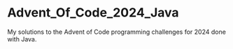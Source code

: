 # Advent_Of_Code_2024_Java
My solutions to the Advent of Code programming challenges for 2024 done with Java.
